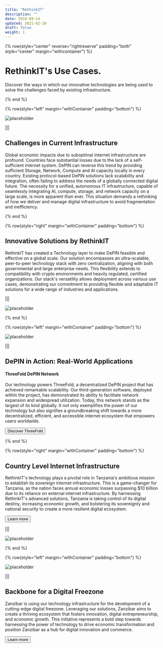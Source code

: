 ```yaml
---
title: "RethinkIT"
description: ""
date: 2018-09-14
updated: 2021-02-20
draft: false
weight: 1
---
```


<!-- section 1 (header) -->

{% row(style="center" reverse="rightreserve" padding="both" style="center" margin="withcontainer") %}

<div class="px-4 md:px-16 lg:px-28">

  # RethinkIT's Use Cases.

  <p> Discover the ways in which our innovative technologies are being used to solve the challenges faced by existing infrastructure. </p>

</div>

{% end %}

<!-- section 2 (header) -->

{% row(style="left" margin="withContainer" padding="bottom") %}

![placeholder](./img/img_section.png#mx-auto)

|||

## Challenges in Current Infrastructure

Global economic impacts due to suboptimal internet infrastructure are profound. Countries face substantial losses due to the lack of a self-sufficient internet system. DePIN can reverse this trend by providing sufficient Storage, Network, Compute and AI capacity locally in every country. Existing protocol-based DePIN solutions lack scalability and integration, often failing to address the needs of a globally connected digital future. The necessity for a unified, autonomous IT infrastructure, capable of seamlessly integrating AI, compute, storage, and network capacity on a large scale, is more apparent than ever. This situation demands a rethinking of how we deliver and manage digital infrastructure to avoid fragmentation and inefficiency.


{% end %}

<!-- section 2 security -->

{% row(style="right" margin="withContainer" padding="bottom") %}

## Innovative Solutions by RethinkIT

RethinkIT has created a Technology layer to make DePIN feasible and effective on a global scale. Our solution encompasses an ultra-scalable, peer-to-peer technology stack with zero centralization, aligning with both governmental and large enterprise needs. This flexibility extends to compatibility with crypto environments and heavily regulated, certified organizations. Our stack's versatility allows deployment across various use cases, demonstrating our commitment to providing flexible and adaptable IT solutions for a wide range of industries and applications.

|||

![placeholder](./img/img_section.png#mx-auto)



{% end %}

<!-- section 3 features title -->

{% row(style="left" margin="withContainer" padding="bottom") %}

![placeholder](./img/img_section.png#mx-auto)

|||

## DePIN in Action: Real-World Applications
#### ThreeFold DePIN Network

Our technology powers ThreeFold, a decentralized DePIN project that has achieved remarkable scalability. Our third-generation software, deployed within the project, has demonstrated its ability to facilitate network expansion and widespread utilization. Today, this network stands as the largest of its kind globally. It not only exemplifies the power of our technology but also signifies a groundbreaking shift towards a more decentralized, efficient, and accessible internet ecosystem that empowers users worldwide.

<button onclick="https://www.threefold.io/ ">
  Discover ThreeFold
</button>

{% end %}

<!-- section 4 security -->

{% row(style="right" margin="withContainer" padding="bottom") %}

## Country Level Internet Infrastructure

RethinkIT's technology plays a pivotal role in Tanzania's ambitious mission to establish its sovereign internet infrastructure. This is a game-changer for Tanzania, as the nation faces annual economic losses surpassing $10 billion due to its reliance on external internet infrastructure. By harnessing RethinkIT's advanced solutions, Tanzania is taking control of its digital destiny, increasing economic growth, and bolstering its sovereignty and national security to create a more resilient digital ecosystem.

<button onclick="https://www.thecitizen.co.tz/tanzania/news/national/sovereign-internet-a-game-changer-to-tanzania-startups-ecosystem-growth-4498060">
  Learn more
</button>

|||

![placeholder](./img/img_section.png#mx-auto)



{% end %}

<!-- section 3 features title -->

{% row(style="left" margin="withContainer" padding="bottom") %}

![placeholder](./img/img_section.png#mx-auto)

|||

## Backbone for a Digital Freezone

Zanzibar is using our technology infrastructure for the development of a cutting-edge digital freezone. Leveraging our solutions, Zanzibar aims to create a thriving ecosystem that fosters innovation, digital entrepreneurship, and economic growth. This initiative represents a bold step towards harnessing the power of technology to drive economic transformation and position Zanzibar as a hub for digital innovation and commerce.

<button onclick="https://www.thecitizen.co.tz/tanzania/zanzibar/zanzibar-seeks-to-become-digital-freezone--4316150 
https://www2.threefold.io/newsroom/digitalfreezonezanzibar/ ">
  Learn more
</button>

